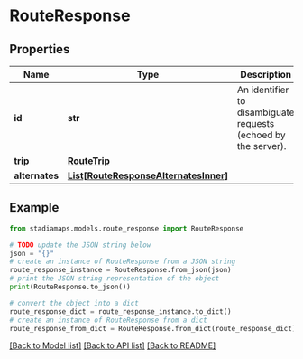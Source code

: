 # RouteResponse


## Properties

Name | Type | Description | Notes
------------ | ------------- | ------------- | -------------
**id** | **str** | An identifier to disambiguate requests (echoed by the server). | [optional] 
**trip** | [**RouteTrip**](RouteTrip.md) |  | 
**alternates** | [**List[RouteResponseAlternatesInner]**](RouteResponseAlternatesInner.md) |  | [optional] 

## Example

```python
from stadiamaps.models.route_response import RouteResponse

# TODO update the JSON string below
json = "{}"
# create an instance of RouteResponse from a JSON string
route_response_instance = RouteResponse.from_json(json)
# print the JSON string representation of the object
print(RouteResponse.to_json())

# convert the object into a dict
route_response_dict = route_response_instance.to_dict()
# create an instance of RouteResponse from a dict
route_response_from_dict = RouteResponse.from_dict(route_response_dict)
```
[[Back to Model list]](../README.md#documentation-for-models) [[Back to API list]](../README.md#documentation-for-api-endpoints) [[Back to README]](../README.md)


